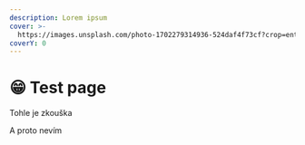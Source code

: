 ```yaml
---
description: Lorem ipsum
cover: >-
  https://images.unsplash.com/photo-1702279314936-524daf4f73cf?crop=entropy&cs=srgb&fm=jpg&ixid=M3wxOTcwMjR8MHwxfHJhbmRvbXx8fHx8fHx8fDE3MDU0OTM0NDF8&ixlib=rb-4.0.3&q=85
coverY: 0
---
```


# 😁 Test page

Tohle je zkouška

A proto nevím
